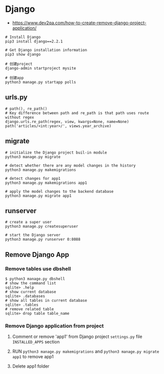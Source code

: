 # Django

+ <https://www.dev2qa.com/how-to-create-remove-django-project-application/>

```
# Install Django
pip3 install django==2.2.1

# Get Django installation information
pip3 show django

# 创建project
django-admin startproject mysite

# 创建app
python3 manage.py startapp polls
```

## urls.py

```
# path(), re_path()
# Key difference between path and re_path is that path uses route without regex
django.urls.re_path(regex, view, kwargs=None, name=None)
path('articles/<int:year>/', views.year_archive)
```

## migrate

```
# initialize the Django project buil-in module
python3 manage.py migrate

# detect whether there are any model changes in the history
python3 manage.py makemigrations

# detect changes for app1
python3 manage.py makemigrations app1

# apply the model changes to the backend database
python3 manage.py migrate app1
```

## runserver

```
# create a super user
python3 manage.py createsuperuser

# start the Django server
python3 manage.py runserver 0:8088
```

## Remove Django App

### Remove tables use dbshell

```
$ python3 manage.py dbshell
# show the command list
sqlite> .help
# show current database
sqlite> .databases
# show all tables in current database
sqlite> .tables
# remove related table
sqlite> drop table table_name
```

### Remove Django application from project

1. Comment or remove 'app1' from Django project `settings.py` file `INSTALLED_APPS` section

2. RUN `python3 manage.py makemigrations` and `python3 manage.py migrate app1` to remove app1

3. Delete app1 folder

